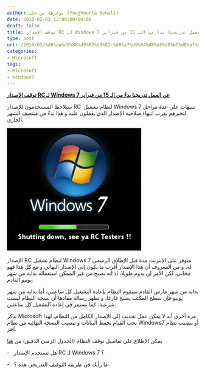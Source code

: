 ```yaml
---
author: يوغرطة بن علي (Youghourta Benali)
date: 2010-02-03 12:09:00+00:00
draft: false
title: توقف الإصدار RC لـ Windows 7 عن العمل تدريجيا بدءً من الـ 15 من فبراير
type: post
url: /2010/02/%d8%aa%d9%88%d9%82%d9%81-%d8%a7%d9%84%d8%a5%d8%b5%d8%af%d8%a7%d8%b1-rc-%d9%84%d9%80-windows-7-%d8%b9%d9%86-%d8%a7%d9%84%d8%b9%d9%85%d9%84-%d8%aa%d8%af%d8%b1%d9%8a%d8%ac%d9%8a%d8%a7-%d8%a8%d8%af%d8%a1/
categories:
- Microsoft
tags:
- Microsoft
- windows7
---
```


[**توقف الإصدار RC لـ Windows 7 عن العمل تدريجيا بدءً من الـ 15 من فبراير**](https://www.it-scoop.com/2010/02/%d8%aa%d9%88%d9%82%d9%81-%d8%a7%d9%84%d8%a5%d8%b5%d8%af%d8%a7%d8%b1-rc-%d9%84%d9%80-windows-7-%d8%b9%d9%86-%d8%a7%d9%84%d8%b9%d9%85%d9%84-%d8%aa%d8%af%d8%b1%d9%8a%d8%ac%d9%8a%d8%a7-%d8%a8%d8%af%d8%a1/)


سيلاحظ المستخدمون للإصدار RC  لنظام تشغيل Windows 7 تنبيهات على عدة مراحل لتخبرهم بقرب انتهاء صلاحية الإصدار الذي يعملون عليه و هذا بدءً من منتصف الشهر الجاري.

[![](windows_7_rc_shutdown.jpg)
](https://www.it-scoop.com/2010/02/%d8%aa%d9%88%d9%82%d9%81-%d8%a7%d9%84%d8%a5%d8%b5%d8%af%d8%a7%d8%b1-rc-%d9%84%d9%80-windows-7-%d8%b9%d9%86-%d8%a7%d9%84%d8%b9%d9%85%d9%84-%d8%aa%d8%af%d8%b1%d9%8a%d8%ac%d9%8a%d8%a7-%d8%a8%d8%af%d8%a1/)

الإصدار RC لنظام تشغيل Windows 7 متوفر على الإنترنت مدة قبل الإطلاق الرسمي له، و من المعروف أن هذا الإصدار أقرب ما يكون إلى الإصدار النهائي و مع كل هذا فهو مجاني، لكن الأمر لن يدوم طويلا، إذ أنه يصبح من غير الممكن استعماله بداية من شهر يونيو القادم.

بداية من شهر مارس القادم سيقوم النظام بإعادة التشغيل كل ساعتين، أما بداية من شهر يونيو فإن سطح المكتب يصبح فارغا، و تظهر رسالة مفادها أن نسخة النظام ليست شرعية، كما يستمر في إعادة التشغيل كل ساعتين.

تذكر Microsoft مرة أخرى أنه لا يمكن عمل تحديث إلى الإصدار الكامل من النظام، لهذا يجب القيام بحفظ البيانات و تنصيب النسخة النهائية من نظام Windows7 أو تنصيب نظام آخر.

يمكن الإطلاع على تفاصيل توقف النظام (الجدول الزمني الدقيق) من [هنا](http://support.microsoft.com/?scid=kb%3Ben-us%3B971767&x=17&y=13)

-   هل تستخدم الإصدار RC لـ Windows 7 ؟

-   ما رأيك في طريقة التوقيف التدريجي هذه ؟
